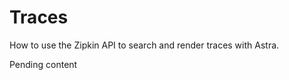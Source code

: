 # Traces

How to use the Zipkin API to search and render traces with Astra.

<tip>Pending content</tip>